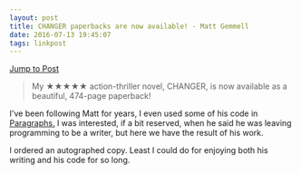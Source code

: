 ```yaml
---
layout: post
title: CHANGER paperbacks are now available! - Matt Gemmell
date: 2016-07-13 19:45:07
tags: linkpost
---
```

[Jump to Post][1]

>My ★★★★★ action-thriller novel, CHANGER, is now available as a beautiful, 474-page paperback!

I've been following Matt for years, I even used some of his code in [Paragraphs.][2] I was interested, if a bit reserved, when he said he was leaving programming to be a writer, but here we have the result of his work. 

I ordered an autographed copy. Least I could do for enjoying both his writing and his code for so long.


[1]: http://mattgemmell.com/changer-paperbacks-are-now-available/
[2]: https://jonathanbuys.com/Paragraphs
